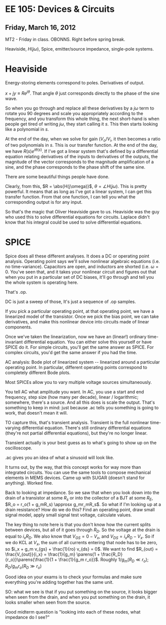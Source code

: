 EE 105: Devices & Circuits
==========================
Friday, March 16, 2012
------------------------

MT2 - Friday in class. OBONNS. Right before spring break.

Heaviside, $H(j\omega)$, Spice, emitter/source impedance, single-pole
systems.

Heaviside
=========
Energy-storing elements correspond to poles. Derivatives of output.

$x + jy \equiv Re^{j\theta}$. That angle $\theta$ just corresponds directly
to the phase of the sine wave.

So when you go through and replace all these derivatives by a $j\omega$
term to rotate you 90 degrees and scale you appropriately according to the
frequency, and you transform this whole thing, the next short-hand is when
people get tired of writing $j\omega$, they start calling it $s$. This then
starts looking like a polynomial in $s$.

At the end of the day, when we solve for gain ($V_o/V_i$, it then becomes a
ratio of two polynomials in $s$. This is our transfer function. At the end
of the day, we have $R(s)e^{i\theta(s)}$. If I've got a linear system
that's defined by a differential equation relating derivatives of the
inputs to derivatives of the outputs, the magnitude of the vector
corresponds to the magnitude amplification of a sine, and the phase
corresponds to the phase shift of the same sine.

There are some beautiful things people have done.

Clearly, from this, $R = \abs{H(j\omega)}$, $\theta = \angle
H(j\omega)$. This is pretty powerful. It means that as long as I've got a
linear system, I can get this transfer function. From that one function, I
can tell you what the corresponding output is for any input.

So that's the magic that Oliver Heaviside gave to us. Heaviside was the guy
who used this to solve differential equations for circuits. Laplace didn't
know that his integral could be used to solve differential equations.

SPICE
=====
Spice does all these different analyses. It does a DC or operating point
analysis. Operating point says we'll solve nonlinear algebraic equations
(i.e. no time-variance). Capacitors are open, and inductors are shorted
(i.e. $\omega = 0$. You've seen that, and it takes your nonlinear circuit
and figures out that when you put in a particular set of DC biases, it'll
go through and tell you the whole system is operating here.

That's .op.

DC is just a sweep of those, It's just a sequence of .op samples.

If you pick a particular operating point, at that operating point, we have
a linearized model of the transistor. Once we pick the bias point, we can
take derivatives, and make this nonlinear device into circuits made of
linear components.

Once we've taken the linearization, now we have an (linear!) ordinary
time-invariant differential equation. You can either solve this yourself or
have SPICE do it. For simple circuits, you'll get the same answer as
SPICE. For complex circuits, you'd get the same answer if you had the
time.

AC analysis: Bode plot of linearized system -- linearized around a
particular operating point. In particular, different operating points
correspond to completely different Bode plots.

Most SPICEs allow you to vary multiple voltage sources simultaneously.

You tell AC what amplitude you want. In AC, you use a start and end
frequency, step size (how many per decade), linear / logarithmic;
somewhere, there's a source. And all this does is scale the output. That's
something to keep in mind: just because .ac tells you something is going to
work, that doesn't mean it will.

TO capture this, that's transient analysis. Transient is the full nonlinear
time-varying differential equation. There's still ordinary differential
equations (they're not partial differential equations), but they're no
longer linear.

Transient actually is your best guess as to what's going to show up on the
oscilloscope.

.ac gives you an idea of what a sinusoid will look like.

It turns out, by the way, that this concept works for way more than
integrated circuits. You can use the same tools to compose mechanical
elements in MEMS devices. Came up with SUGAR (doesn't stand for
anything). Worked fine.

Back to looking at impedance. So we saw that when you look down into the
drain of a transistor at some $R_s$ or into the collector of a BJT at some
$R_E$, $R_o = r_o(1 + g_mR_s) \approsx g_mr_mR_s$. So what if I'm looking
up at a drain resistance? How do we do this? Find an operating point, draw
small signal model, apply small signal test voltage, calculate values.

The key thing to note here is that you don't know how the current splits
between devices, but all of it goes through $R_D$. So the voltage at the
drain is equal to $i_xR_D$. We also know that $V_{GS} = 0 - V_x$, and
$V_{DS} = i_xR_D - V_x$. So if we do KCL at $V_x$, the sum of all currents
entering that node has to be zero, so $i_x + g_m v_{gs} + \frac{1}{ro}
v_{ds} = 0$. We want to find $R_{out} = \frac{V_{out}}{i_x} = \frac{1}{g_m}
\parens{1 + \frac{R_D}{r_o}}\parens{\frac{1}{1 + \frac{1}{g_m
r_o}}$. Roughly $1/g_m (R_D \ll r_o)$; $R_D/g_mr_o (R_D \gg r_o)$

Good idea on your exams is to check your formulas and make sure everything
you're adding together has the same unit.

SO: what we see is that if you put something on the source, it looks bigger
when seen from the drain, and when you put something on the drain, it looks
smaller when seen from the source.

Good midterm question is "looking into each of these nodes, what impedance
do I see?"

